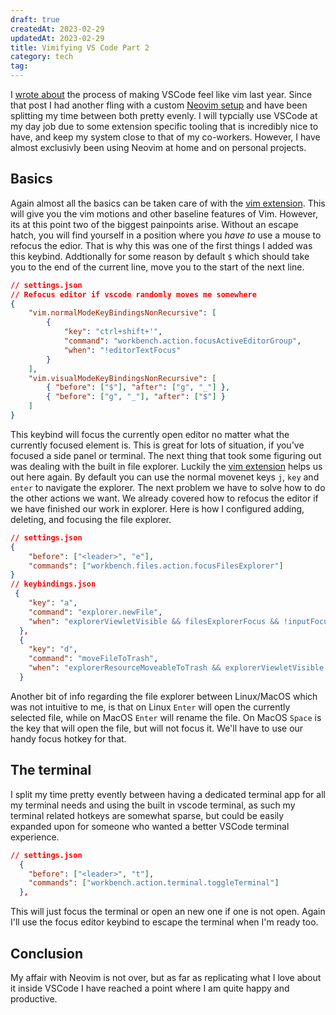 ```yaml
---
draft: true
createdAt: 2023-02-29
updatedAt: 2023-02-29
title: Vimifying VS Code Part 2
category: tech
tag:
---
```


I [wrote about](./vimifying-vscode.md) the process of making VSCode feel like vim last year. Since that post I had another fling with a custom [Neovim setup](https://github.com/tpolito/nvim-config) and have been splitting my time between both pretty evenly. I will typcially use VSCode at my day job due to some extension specific tooling that is incredibly nice to have, and keep my system close to that of my co-workers. However, I have almost exclusivly been using Neovim at home and on personal projects.

## Basics

Again almost all the basics can be taken care of with the [vim extension](https://marketplace.visualstudio.com/items?itemName=vscodevim.vim). This will give you the vim motions and other baseline features of Vim. However, its at this point two of the biggest painpoints arise. Without an escape hatch, you will find yourself in a position where you _have to_ use a mouse to refocus the edior. That is why this was one of the first things I added was this keybind. Addtionally for some reason by default `$` which should take you to the end of the current line, move you to the start of the next line.

```json
// settings.json
// Refocus editor if vscode randomly moves me somewhere
{
	"vim.normalModeKeyBindingsNonRecursive": [
		{
			"key": "ctrl+shift+'",
			"command": "workbench.action.focusActiveEditorGroup",
			"when": "!editorTextFocus"
		}
	],
	"vim.visualModeKeyBindingsNonRecursive": [
		{ "before": ["$"], "after": ["g", "_"] },
		{ "before": ["g", "_"], "after": ["$"] }
	]
}
```

This keybind will focus the currently open editor no matter what the currently focused element is. This is great for lots of situation, if you've focused a side panel or terminal. The next thing that took some figuring out was dealing with the built in file explorer. Luckily the [vim extension](https://marketplace.visualstudio.com/items?itemName=vscodevim.vim) helps us out here again. By default you can use the normal movenet keys `j`, `key` and `enter` to navigate the explorer. The next problem we have to solve how to do the other actions we want. We already covered how to refocus the editor if we have finished our work in explorer. Here is how I configured adding, deleting, and focusing the file explorer.

```json
// settings.json
{
	"before": ["<leader>", "e"],
	"commands": ["workbench.files.action.focusFilesExplorer"]
}
// keybindings.json
 {
    "key": "a",
    "command": "explorer.newFile",
    "when": "explorerViewletVisible && filesExplorerFocus && !inputFocus"
  },
  {
    "key": "d",
    "command": "moveFileToTrash",
    "when": "explorerResourceMoveableToTrash && explorerViewletVisible && filesExplorerFocus && !explorerResourceReadonly && !inputFocus"
  }
```

Another bit of info regarding the file explorer between Linux/MacOS which was not intuitive to me, is that on Linux `Enter` will open the currently selected file, while on MacOS `Enter` will rename the file. On MacOS `Space` is the key that will open the file, but will not focus it. We'll have to use our handy focus hotkey for that.

## The terminal

I split my time pretty evently between having a dedicated terminal app for all my terminal needs and using the built in vscode terminal, as such my terminal related hotkeys are somewhat sparse, but could be easily expanded upon for someone who wanted a better VSCode terminal experience.

```json
// settings.json
  {
    "before": ["<leader>", "t"],
    "commands": ["workbench.action.terminal.toggleTerminal"]
  },
```

This will just focus the terminal or open an new one if one is not open. Again I'll use the focus editor keybind to escape the terminal when I'm ready too.

## Conclusion

My affair with Neovim is not over, but as far as replicating what I love about it inside VSCode I have reached a point where I am quite happy and productive.
